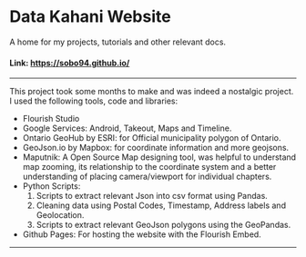 # Data Kahani Website
A home for my projects, tutorials and other relevant docs.
#### Link: https://sobo94.github.io/

----
This project took some months to make and was indeed a nostalgic project.
I used the following tools, code and libraries:

- Flourish Studio
- Google Services: Android, Takeout, Maps and Timeline. 
- Ontario GeoHub by ESRI:  for Official municipality polygon of Ontario.
- GeoJson.io by Mapbox: for coordinate information and more geojsons.
- Maputnik: A Open Source Map designing tool, was helpful to understand map zooming, its relationship
  to the coordinate system and a better understanding of placing camera/viewport for individual chapters.  
- Python Scripts: 
	1) Scripts to extract relevant Json into csv format using Pandas. 
	2) Cleaning data using Postal Codes, Timestamp, Address labels and Geolocation. 
	3) Scripts to extract relevant GeoJson polygons using the GeoPandas.    
- Github Pages: For hosting the website with the Flourish Embed. 
----
